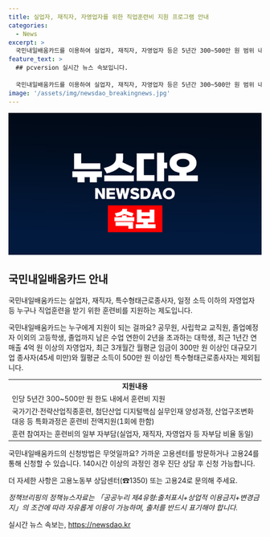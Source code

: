 ```yaml
---
title: 실업자, 재직자, 자영업자를 위한 직업훈련비 지원 프로그램 안내
categories:
  - News
excerpt: >
  국민내일배움카드를 이용하여 실업자, 재직자, 자영업자 등은 5년간 300~500만 원 범위 내에서 훈련비를 지원받을 수 있습니다. 특화과정의 경우 훈련비가 전액 지원되며, 참여자는 일부를 자부담해야 합니다. 신청은 고용센터를 방문하거나 고용24를 통해 가능하며, 상세한 내용은 고용노동부 상담센터나 고용24로 문의할 수 있습니다. (150자)
feature_text: >
  ## pcversion 실시간 뉴스 속보입니다.

  국민내일배움카드를 이용하여 실업자, 재직자, 자영업자 등은 5년간 300~500만 원 범위 내에서 훈련비를 지원받을 수 있습니다. 특화과정의 경우 훈련비가 전액 지원되며, 참여자는 일부를 자부담해야 합니다. 신청은 고용센터를 방문하거나 고용24를 통해 가능하며, 상세한 내용은 고용노동부 상담센터나 고용24로 문의할 수 있습니다. (150자)
image: '/assets/img/newsdao_breakingnews.jpg'
---
```


<p><img src="/assets/img/newsdao_breakingnews.jpg" alt="pcversion 속보" /></p>

<h2 data-ke-size="size26">국민내일배움카드 안내</h2>

<p>국민내일배움카드는 실업자, 재직자, 특수형태근로종사자, 일정 소득 이하의 자영업자 등 누구나 직업훈련을 받기 위한 훈련비를 지원하는 제도입니다.</p>

<p data-ke-size="size16">국민내일배움카드는 누구에게 지원이 되는 걸까요? 공무원, 사립학교 교직원, 졸업예정자 이외의 고등학생, 졸업까지 남은 수업 연한이 2년을 초과하는 대학생, 최근 1년간 연매출 4억 원 이상의 자영업자, 최근 3개월간 월평균 임금이 300만 원 이상인 대규모기업 종사자(45세 미만)와 월평균 소득이 500만 원 이상인 특수형태근로종사자는 제외됩니다.</p>

<table>
    <tr>
        <td style="text-align: center; height: 17px;"><b>지원내용</b></td>
    </tr>
    <tr>
        <td>인당 5년간 300~500만 원 한도 내에서 훈련비 지원</td>
    </tr>
    <tr>
        <td>국가기간·전략산업직종훈련, 첨단산업 디지털핵심 실무인재 양성과정, 산업구조변화 대응 등 특화과정은 훈련비 전액지원(1회에 한함)</td>
    </tr>
    <tr>
        <td>훈련 참여자는 훈련비의 일부 자부담(실업자, 재직자, 자영업자 등 자부담 비율 동일)</td>
    </tr>
</table>

<p data-ke-size="size16">국민내일배움카드의 신청방법은 무엇일까요? 가까운 고용센터를 방문하거나 고용24를 통해 신청할 수 있습니다. 140시간 이상의 과정인 경우 진단 상담 후 신청 가능합니다.</p>

<p data-ke-size="size16">더 자세한 사항은 고용노동부 상담센터(☎1350) 또는 고용24로 문의해 주세요.</p>

<p><i>정책브리핑의 정책뉴스자료는 「공공누리 제4유형:출처표시+상업적 이용금지+변경금지」의 조건에 따라 자유롭게 이용이 가능하며, 출처를 반드시 표기해야 합니다.</i></p>
실시간 뉴스 속보는, <a href="https://newsdao.kr" rel="dofollow">https://newsdao.kr</a>


